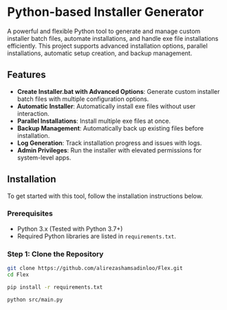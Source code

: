 # Python-based Installer Generator

A powerful and flexible Python tool to generate and manage custom installer batch files, automate installations, and handle exe file installations efficiently. This project supports advanced installation options, parallel installations, automatic setup creation, and backup management.

## Features
- **Create Installer.bat with Advanced Options**: Generate custom installer batch files with multiple configuration options.
- **Automatic Installer**: Automatically install exe files without user interaction.
- **Parallel Installations**: Install multiple exe files at once.
- **Backup Management**: Automatically back up existing files before installation.
- **Log Generation**: Track installation progress and issues with logs.
- **Admin Privileges**: Run the installer with elevated permissions for system-level apps.

## Installation

To get started with this tool, follow the installation instructions below.

### Prerequisites

- Python 3.x (Tested with Python 3.7+)
- Required Python libraries are listed in `requirements.txt`.

### Step 1: Clone the Repository

```bash
git clone https://github.com/alirezashamsadinloo/Flex.git
cd Flex

pip install -r requirements.txt

python src/main.py


